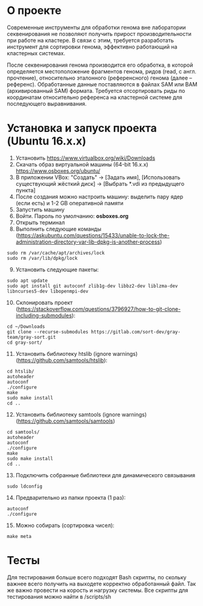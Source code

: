 # О проекте
Современные инструменты для обработки генома вне лаборатории секвенирования не позволяют получить прирост производительности при работе на кластере. В связи с этим, требуется разработать инструмент для сортировки генома, эффективно работающий на кластерных системах.

После секвенирования генома производится его обработка, в которой определяется местоположение фрагментов генома, ридов (read, с англ. прочтение), относительно эталонного (референсного) генома (далее – референс). Обработанные данные поставляются в файлах SAM или BAM (архивированный SAM) формата. Требуется отсортировать риды по координатам относительно референса на кластерной системе для последующего выравнивания.

# Установка и запуск проекта (Ubuntu 16.x.x)
1. Установить https://www.virtualbox.org/wiki/Downloads
2. Скачать образ виртуальной машины (64-bit 16.x.x) https://www.osboxes.org/ubuntu/
3. В приложении VBox: "Создать" -> [Задать имя], [Использовать существующий жёсткий диск] -> [Выбрать *.vdi из предыдущего пункта]
4. После создания можно настроить машину: выделить пару ядер (если есть) и 1-2 GB оперативной памяти
5. Запустить машину
6. Войти. Пароль по умолчанию: **osboxes.org**
7. Открыть терминал
8. Выполнить следующие команды (https://askubuntu.com/questions/15433/unable-to-lock-the-administration-directory-var-lib-dpkg-is-another-process)
```
sudo rm /var/cache/apt/archives/lock
sudo rm /var/lib/dpkg/lock
```
9. Установить следующие пакеты:
```
sudo apt update
sudo apt install git autoconf zlib1g-dev libbz2-dev liblzma-dev libncurses5-dev libopenmpi-dev
```
10. Склонировать проект (https://stackoverflow.com/questions/3796927/how-to-git-clone-including-submodules):
```
cd ~/Downloads
git clone --recurse-submodules https://gitlab.com/sort-dev/gray-team/gray-sort.git
cd gray-sort/
```
11. Установить библиотеку htslib (ignore warnings) (https://github.com/samtools/htslib):
```
cd htslib/
autoheader
autoconf
./configure
make
sudo make install
cd ..
```
12. Установить библиотеку samtools (ignore warnings) (https://github.com/samtools/samtools)
```
cd samtools/
autoheader
autoconf
./configure
make
sudo make install
cd ..
```
13. Подключить собранные библиотеки для динамического связывания
```
sudo ldconfig
```
14. Предварительно из папки проекта (1 раз):
```
autoconf
./configure
```
15. Можно собирать (сортировка чисел):
```
make meta
```

# Тесты
Для тестирования больше всего подходят Bash скрипты, по скольку важнее всего 
получить на выходете корректно обработанный файл. Так же важно провести на корость и
нагрузку системы.
Все скрипты для тестирования можно найти в /scripts/sh
